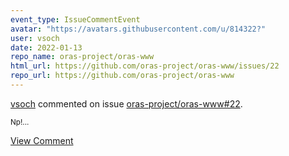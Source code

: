 ```yaml
---
event_type: IssueCommentEvent
avatar: "https://avatars.githubusercontent.com/u/814322?"
user: vsoch
date: 2022-01-13
repo_name: oras-project/oras-www
html_url: https://github.com/oras-project/oras-www/issues/22
repo_url: https://github.com/oras-project/oras-www
---
```


<a href='https://github.com/vsoch' target='_blank'>vsoch</a> commented on issue <a href='https://github.com/oras-project/oras-www/issues/22' target='_blank'>oras-project/oras-www#22</a>.

<small>Np!...</small>

<a href='https://github.com/oras-project/oras-www/issues/22' target='_blank'>View Comment</a>